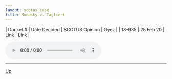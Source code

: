 ```yaml
---
layout: scotus_case
title: Monasky v. Taglieri
---
```


| Docket # | Date Decided | SCOTUS Opinion | Oyez |
| 18-935 | 25 Feb 20 | [Link](https://www.supremecourt.gov/opinions/19pdf/589us1r07_3314.pdf) | [Link](https://www.oyez.org/cases/2019/18-935) |

<audio controls>
   <source src='./resources/18-935.mp3' type='audio/mpeg'>
</audio>

<object data='./resources/18-935.pdf' type='application/pdf'></object>

---

[Up](./README.md)